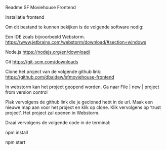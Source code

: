Readme SF Moviehouse Frontend

Installatie frontend 

Om dit bestand te  kunnen bekijken is de volgende software nodig:

Een IDE zoals bijvoorbeeld Webstorm. 
https://www.jetbrains.com/webstorm/download/#section=windows

Node.js
https://nodejs.org/en/download/

Git
https://git-scm.com/downloads

Clone het project van de volgende github link:
https://github.com/dbaldew/sfmoviehouse-frontend

In webstorm kan het project geopend worden. 
Ga naar File | new | project from  version control

Plak vervolgens de github link die je gecloned hebt in de url. 
Maak een nieuwe map aan voor het project en klik op clone. 
Klik vervolgens op ‘trust project’. 
Het project zal openen in Webstorm. 

Draai vervolgens de volgende code in de terminal:

npm install

npm start
